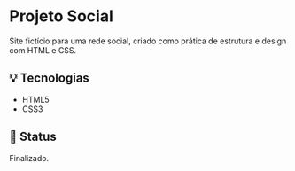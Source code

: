 # Projeto Social

Site fictício para uma rede social, criado como prática de estrutura e design com HTML e CSS.

## 💡 Tecnologias
- HTML5
- CSS3

## 📌 Status
Finalizado.
